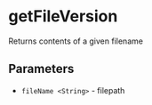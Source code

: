 # getFileVersion

Returns contents of a given filename

## Parameters

- `fileName <String>` - filepath
